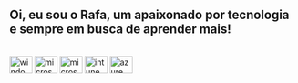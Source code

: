 ## Oi, eu sou o Rafa, um apaixonado por tecnologia e sempre em busca de aprender mais!

<div style="display: inline_block"><br>
   <img align="center" alt="windows" height="30" width="40" src="https://cdn.jsdelivr.net/gh/homarr-labs/dashboard-icons/webp/windows-11.webp">
     <img align="center" alt="microsoft" height="30" width="40" src="https://cdn.jsdelivr.net/gh/homarr-labs/dashboard-icons/webp/microsoft-365.webp">
   <img align="center" alt="microsoft" height="30" width="40" src="https://cdn.jsdelivr.net/gh/homarr-labs/dashboard-icons/webp/microsoft-365-admin-center.webp">
        <img align="center" alt="intune" height="30" width="40" src="https://cdn.jsdelivr.net/gh/homarr-labs/dashboard-icons/webp/microsoft-intune.webp">
           <img align="center" alt="azure" height="30" width="40" src="https://cdn.jsdelivr.net/gh/homarr-labs/dashboard-icons/webp/microsoft-azure.webp">

  
